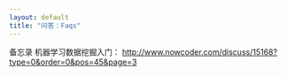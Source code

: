 ```yaml
---
layout: default
title: "问答：Faqs"
---
```


备忘录
机器学习数据挖掘入门：
http://www.nowcoder.com/discuss/15168?type=0&order=0&pos=45&page=3

<!-- Blog Comments -->
<div class="media">
  <!-- UY BEGIN -->
  <div id="uyan_frame">
  </div>
  <script type="text/javascript" src="http://v2.uyan.cc/code/uyan.js?uid=1511840">
  </script>
  <!-- UY END -->
</div>
